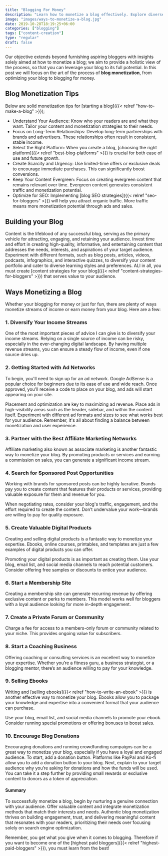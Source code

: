 ```yaml
---
title: "Blogging For Money"
description: "Learn how to monetize a blog effectively. Explore diverse revenue streams to boost your profits."
image: "images/ways-to-monetize-a-blog.jpg"
date: 2019-10-28T18:19:25+06:00
categories: ["blogging"]
tags: ["content-creation"]
type: "regular"
draft: false
---
```


Our objective extends beyond furnishing aspiring bloggers with insights solely aimed at how to monetize a blog; we aim to provide a holistic view of the process, so that you can leverage your blog to its full potential. In this post we will focus on the art of the process of **blog monetization**, from optimizing your blog to blogging for money.

## Blog Monetization Tips

Below are solid monetization tips for [starting a blog]({{< relref "how-to-make-a-blog" >}});

- Understand Your Audience: Know who your readers are and what they want. Tailor your content and monetization strategies to their needs.
- Focus on Long-Term Relationships: Develop long-term partnerships with brands and advertisers. These relationships often result in consistent, stable income.
- Select the Right Platform: When you create a blog, [choosing the right platform]({{< relref "best-blog-platforms" >}}) is crucial for both ease of use and future growth.
- Create Scarcity and Urgency: Use limited-time offers or exclusive deals to encourage immediate purchases. This can significantly boost conversions.
- Keep Your Content Evergreen: Focus on creating evergreen content that remains relevant over time. Evergreen content generates consistent traffic and monetization potential.
- Optimize for SEO: Implementing [blog SEO strategies]({{< relref "seo-for-bloggers" >}}) will help you attract organic traffic. More traffic means more monetization potential through ads and sales.

## Building your Blog

Content is the lifeblood of any successful blog, serving as the primary vehicle for attracting, engaging, and retaining your audience. Invest time and effort in creating high-quality, informative, and entertaining content that addresses the needs, interests, and aspirations of your target audience. Experiment with different formats, such as blog posts, articles, videos, podcasts, infographics, and interactive quizzes, to diversify your content portfolio and cater to diverse learning styles and preferences. ALl in all, you must create [content strategies for your blog]({{< relref "content-strategies-for-bloggers" >}}) that serves value to your audience.

## Ways Monetizing a Blog

Whether your blogging for money or just for fun, there are plenty of ways monetize streams of income or earn money from your blog. Here are a few:

### 1. Diversify Your Income Streams

One of the most important pieces of advice I can give is to diversify your income streams. Relying on a single source of income can be risky, especially in the ever-changing digital landscape. By having multiple revenue streams, you can ensure a steady flow of income, even if one source dries up.

### 2. Getting Started with Ad Networks

To begin, you'll need to sign up for an ad network. Google AdSense is a popular choice for beginners due to its ease of use and wide reach. Once approved, you'll receive a code to place on your blog, and ads will start appearing on your site.

Placement and optimization are key to maximizing ad revenue. Place ads in high-visibility areas such as the header, sidebar, and within the content itself. Experiment with different ad formats and sizes to see what works best for your audience. Remember, it's all about finding a balance between monetization and user experience.

### 3. Partner with the Best Affiliate Marketing Networks

Affiliate marketing also known as associate marketing is another fantastic way to monetize your blog. By promoting products or services and earning a commission on sales, you can generate a significant income stream.

### 4. Search for Sponsored Post Opportunities

Working with brands for sponsored posts can be highly lucrative. Brands pay you to create content that features their products or services, providing valuable exposure for them and revenue for you.

When negotiating rates, consider your blog's traffic, engagement, and the effort required to create the content. Don’t undervalue your work—brands are willing to pay for quality exposure.

### 5. Create Valuable Digital Products

Creating and selling digital products is a fantastic way to monetize your expertise. Ebooks, online courses, printables, and templates are just a few examples of digital products you can offer.

Promoting your digital products is as important as creating them. Use your blog, email list, and social media channels to reach potential customers. Consider offering free samples or discounts to entice your audience.

### 6. Start a Membership Site

Creating a membership site can generate recurring revenue by offering exclusive content or perks to members. This model works well for bloggers with a loyal audience looking for more in-depth engagement.

### 7. Create a Private Forum or Community

Charge a fee for access to a members-only forum or community related to your niche. This provides ongoing value for subscribers.

### 8. Start a Coaching Business

Offering coaching or consulting services is an excellent way to monetize your expertise. Whether you’re a fitness guru, a business strategist, or a blogging mentor, there’s an audience willing to pay for your knowledge.

### 9. Selling Ebooks

Writing and [selling ebooks]({{< relref "how-to-write-an-ebook" >}}) is another effective way to monetize your blog. Ebooks allow you to package your knowledge and expertise into a convenient format that your audience can purchase.

Use your blog, email list, and social media channels to promote your ebook. Consider running special promotions or offering bonuses to boost sales.

### 10. Encourage Blog Donations

Encouraging donations and running crowdfunding campaigns can be a great way to monetize your blog, especially if you have a loyal and engaged audience. To start, add a donation button. Platforms like PayPal and Ko-fi allow you to add a donation button to your blog. Next, explain to your target audience why you’re asking for donations and how the funds will be used. You can take it a step further by providing small rewards or exclusive content to donors as a token of appreciation.

#### Summary

To successfully monetize a blog, begin by nurturing a genuine connection with your audience. Offer valuable content and integrate monetization methods that match their interests and needs. Authentic blog monetization thrives on building engagement, trust, and delivering meaningful content that resonates with your readers, prioritizing their needs over focusing solely on search engine optimization.

Remember, you get what you give when it comes to blogging. Therefore if you want to become one of the [highest paid bloggers]({{< relref "highest-paid-bloggers" >}}), you must learn from the best!